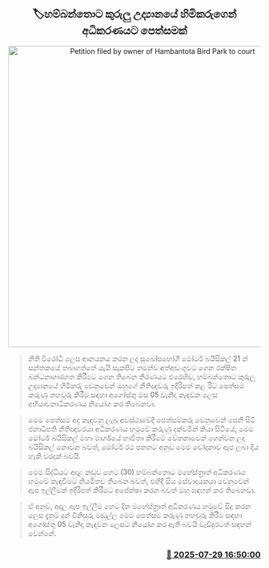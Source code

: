 <p align='center'><b><h2 align='center' title='Petition filed by owner of Hambantota Bird Park to court'>🏷හම්බන්තොට කුරුලු උද්‍යානයේ හිමිකරුගෙන් අධිකරණයට පෙත්සමක්</h2></b></p>
<p align='center'><img src='https://helakuru.sgp1.cdn.digitaloceanspaces.com/esana/images/lib/court-2.jpg' width='600' alt='Petition filed by owner of Hambantota Bird Park to court'></p>

> නීති විරෝධී ලෙස ආනයනය කරන ලද සුඛෝපභෝගී මෝටර් බයිසිකල් 21 ක් සන්තකයේ තබාගත්තේ යැයි සැකපිට තමන්ව අත්අඩංගුවට ගෙන රක්ෂිත බන්ධනාගාරගත කිරීමට ගෙන තිබෙන තීරණයට එරෙහිව, හම්බන්තොට කුරුලු උද්‍යානයේ හිමිකරු වෙනුවෙන් ඔහුගේ නීතිඥවරු ඉදිරිපත් කළ රිට් පෙත්සම කරුණු තහවුරු කිරීම සඳහා අගෝස්තු මස 05 වැනිදා කැඳවන ලෙස අභියාචනාධිකරණය නියෝග කර තිබෙනවා.

> මෙම පෙත්සම අද කැඳවනු ලැබූ අවස්ථාවේදී පෙත්සම්කරු වෙනුවෙන් පෙනී සිටි ජනාධිපති නීතිඥවරයා අධිකරණය හමුවේ කරුණු දක්වමින් කියා සිටියේ, මෙම මෝටර් බයිසිකල් මහා මාර්ගයේ භාවිතා කිරීමේ චේතනාවෙන් ගෙන්වන ලද බයිසිකල් නොවන බවත්, මෝටර් රථ පනතට අනුව මෙම චෝදනාව ඇප ලබා දිය හැකි වරදක් බවයි.

> මෙම සිද්ධියට අදාළ නඩුව හෙට (30) හම්බන්තොට මහේස්ත්‍රාත් අධිකරණය හමුවේ කැඳවීමට නියමිතව තිබෙන බවත්, එහිදී සිය සේවාදායකයා වෙනුවෙන් ඇප ඉල්ලීමක් ඉදිරිපත් කිරීමට අපේක්ෂා කරන බවත් ඔහු සඳහන් කර තිබෙනවා.

> ඒ අනුව, අදාල ඇප ඉල්ලීම හෙට දින මහේස්ත්‍රාත් අධිකරණය හමුවේ සිදු කරන ලෙස දැනුම් දුන් විනිසුරු මඬුල්ල මෙම පෙත්සම කරුණු තහවුරු කිරීම සඳහා අගෝස්තු 05 වැනිදා කැඳවන ලෙසට නියෝග කර ඇති බවයි වැඩිදුරටත් සඳහන් වෙන්නේ.



<h3 align='right'><a href='https://www.helakuru.lk/esana/p/112265/'>📅 2025-07-29 16:50:00</a></h3>
